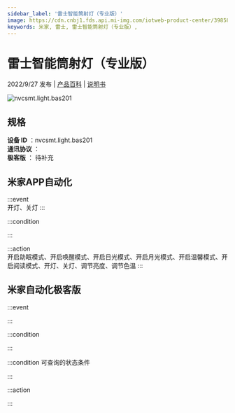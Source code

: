 ```yaml
---
sidebar_label: '雷士智能筒射灯（专业版）'
image: https://cdn.cnbj1.fds.api.mi-img.com/iotweb-product-center/39858e71ba2374474d46b5887d177062_1657154543405.png?GalaxyAccessKeyId=AKVGLQWBOVIRQ3XLEW&Expires=9223372036854775807&Signature=Rw2249ANfXbcpUTWeWSIe4f5zpk=
keywords: 米家, 雷士, 雷士智能筒射灯（专业版）, 
---
```

# 雷士智能筒射灯（专业版）

2022/9/27 发布 | [产品百科](https://home.mi.com/webapp/content/baike/product/index.html?model=nvcsmt.light.bas201/) | [说明书](https://home.mi.com/views/introduction.html?model=nvcsmt.light.bas201&region=cn)

![nvcsmt.light.bas201](https://cdn.cnbj1.fds.api.mi-img.com/iotweb-product-center/39858e71ba2374474d46b5887d177062_1657154543405.png?GalaxyAccessKeyId=AKVGLQWBOVIRQ3XLEW&Expires=9223372036854775807&Signature=Rw2249ANfXbcpUTWeWSIe4f5zpk=)

## 规格  
> 
**设备 ID** ：nvcsmt.light.bas201  
**通讯协议** ：  
**极客版**  ： 待补充 


## 米家APP自动化  

:::event  
开灯、关灯
:::

:::condition  

:::

:::action   
开启助眠模式、开启唤醒模式、开启日光模式、开启月光模式、开启温馨模式、开启阅读模式、开灯、关灯、调节亮度、调节色温
:::

## 米家自动化极客版  

:::event  

:::

:::condition  

:::

:::condition 可查询的状态条件  

:::

:::action  

:::

        
